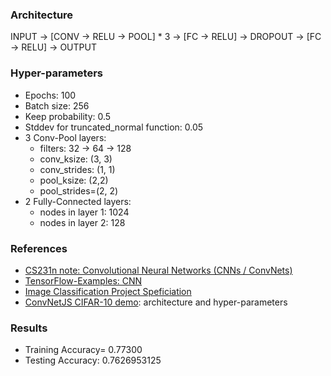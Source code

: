 ### Architecture
INPUT -> [CONV -> RELU -> POOL] * 3 -> [FC -> RELU] -> DROPOUT -> [FC -> RELU] -> OUTPUT


### Hyper-parameters
- Epochs: 100
- Batch size: 256
- Keep probability: 0.5
- Stddev for truncated_normal function: 0.05
- 3 Conv-Pool layers:
    - filters: 32 -> 64 -> 128
    - conv_ksize: (3, 3)
    - conv_strides: (1, 1)
    - pool_ksize: (2,2)
    - pool_strides=(2, 2)
- 2 Fully-Connected layers:
    - nodes in layer 1: 1024
    - nodes in layer 2: 128

### References
* [CS231n note: Convolutional Neural Networks (CNNs / ConvNets)](http://cs231n.github.io/convolutional-networks/)
* [TensorFlow-Examples: CNN](https://github.com/aymericdamien/TensorFlow-Examples/blob/master/examples/3_NeuralNetworks/convolutional_network.py)
* [Image Classification Project Speficiation](https://review.udacity.com/#!/rubrics/723/view)
* [ConvNetJS CIFAR-10 demo](https://cs.stanford.edu/people/karpathy/convnetjs/demo/cifar10.html): architecture and hyper-parameters

### Results
- Training Accuracy= 0.77300
- Testing Accuracy: 0.7626953125
